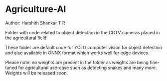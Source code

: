 # Agriculture-AI
Author: Harshith Shankar T R

Folder with code related to object detection in the CCTV cameras placed in the agricultural field.

These folder are default code for YOLO computer vision for object detection and also available in ONNX format which works well for edge devices. 

Please note: no weights are present in the folder as weights are being fine-tuned for agricultural use-case such as detecting snakes and many more. Weights will be released soon. 
